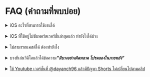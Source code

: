 # FAQ (คำถามที่พบบ่อย)

<details>
  <summary>iOS อะไรที่สามารถใช้งานได้</summary>
    <p>iOS 14 ขึ้นไป <strong>แต่</strong>จำเป็นที่จะต้องหา IPA ที่ใช้กับ iOS นี้ได้ด้วย ด้านล่างนี้คือเวอร์ชั่นที่ซับพอร์ตที่แต่ละ iOS:</p>
    <li><strong>iOS 14</strong>: YouTube v19.20.2</li>
    <li><strong>iOS 15</strong>: YouTube v20.21.6</li>
    <li><strong>iOS 16+</strong>: เวอร์ชั่นไหนก็ได้ ที่ Youtube ซับพอร์ต</li>
</details>
<br>
<details>
  <summary>iOS ที่ใช้อยู่ไม่ซับพอร์ตเวอร์ชั่นล่าสุดแล้ว ทำยังไงได้บ้าง</summary>
    <li>หา IPA เวอร์ชั่นที่ซับพอร์ตและ <a href="../README.md#how-to-build-a-ytliteplusextra-ipa-using-github-actions">แล้วสร้าง IPA โดยใช้ Github Actions</a></li>
</details>
<br>
<details>
  <summary>ไม่สามารถแคสต์ได้ ต้องทำยังไง</summary>
    <p>จนกว่าจะแก้บั๊กนี้ ให้ใช้ Youtube เวอร์ชั่น 20.14.1 หรือเก่ากว่า</p>
</details>
<br>
<details>
  <summary>บางทีเล่นวิดีโอแล้วได้ข้อความ<strong><em>"มีบางอย่างผิดพลาด โปรดลองในภายหลัง"</em></strong></summary>
    <p>ก่อนที่จะบอกวิธีแก้ปัญหา ขอเตือนไว้ก่อนว่า:</p>
    <ol>
      <li><strong>นี้ไม่ใช่</strong>ปัญหาจากการบล็อกโฆษณา</li>
      <li><strong>นี้ไม่ใช่</strong>เพราะบัญชีโดนแบน</li>
    </ol>
    <br>
    <p>ปัญหานี้เกิดได้ทั้งๆที่ไม่ได้ลงม็อดเลย เหมือนเกิดจาก VisitorID or VisitorData ที่ผิดหรือหายไปตามนี้: <a href="https://github.com/pepeloni-away/userscripts/issues/6#issuecomment-2860641610"></p>
    <br>
    <p><strong>วิธีแก้ปัญหาชั่วคราว:</strong></p>
    <ol>
      <li>ออกจากระบบทุกบัญชีที่มี: ไปที่ <em>แท็บคุณ → สลับบัญชี → จัดการบัญชีในอุปกรณืนี้ → นำออกจากอุปกรณ์นี้</em></li>
      <li>ดูวิดีโอเต็มๆโดยไม่ต้องใช้บัญชี Google ไปสักพัก</li>
      <li>แล้วเข้าสู่ระบบกลับเข้าบัญชีที่มีปัญหา</li>
    </ol>
</details>
<br>
<details>
  <summary>ใช้ Youtube เวอร์ชั่นที่ @dayanch96 แล้วมีปัญหา Shorts ไม่เปลี่ยนไปตามคลิป</summary>
    <p>ให้ใช้ Youtube เวอร์ชั่นล่าสุดแทน</p>


